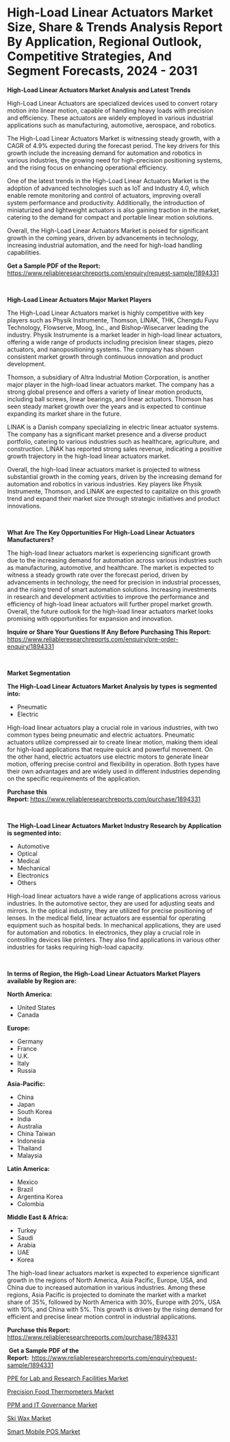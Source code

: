 <p><h1>High-Load Linear Actuators Market Size, Share & Trends Analysis Report By Application, Regional Outlook, Competitive Strategies, And Segment Forecasts, 2024 - 2031</h1></p><p><strong>High-Load Linear Actuators Market Analysis and Latest Trends</strong></p>
<p><p>High-Load Linear Actuators are specialized devices used to convert rotary motion into linear motion, capable of handling heavy loads with precision and efficiency. These actuators are widely employed in various industrial applications such as manufacturing, automotive, aerospace, and robotics.</p><p>The High-Load Linear Actuators Market is witnessing steady growth, with a CAGR of 4.9% expected during the forecast period. The key drivers for this growth include the increasing demand for automation and robotics in various industries, the growing need for high-precision positioning systems, and the rising focus on enhancing operational efficiency.</p><p>One of the latest trends in the High-Load Linear Actuators Market is the adoption of advanced technologies such as IoT and Industry 4.0, which enable remote monitoring and control of actuators, improving overall system performance and productivity. Additionally, the introduction of miniaturized and lightweight actuators is also gaining traction in the market, catering to the demand for compact and portable linear motion solutions.</p><p>Overall, the High-Load Linear Actuators Market is poised for significant growth in the coming years, driven by advancements in technology, increasing industrial automation, and the need for high-load handling capabilities.</p></p>
<p><strong>Get a Sample PDF of the Report:&nbsp;</strong> <a href="https://www.reliableresearchreports.com/enquiry/request-sample/1894331">https://www.reliableresearchreports.com/enquiry/request-sample/1894331</a></p>
<p>&nbsp;</p>
<p><strong>High-Load Linear Actuators Major Market Players</strong></p>
<p><p>The High-Load Linear Actuators market is highly competitive with key players such as Physik Instrumente, Thomson, LINAK, THK, Chengdu Fuyu Technology, Flowserve, Moog, Inc., and Bishop-Wisecarver leading the industry. Physik Instrumente is a market leader in high-load linear actuators, offering a wide range of products including precision linear stages, piezo actuators, and nanopositioning systems. The company has shown consistent market growth through continuous innovation and product development.</p><p>Thomson, a subsidiary of Altra Industrial Motion Corporation, is another major player in the high-load linear actuators market. The company has a strong global presence and offers a variety of linear motion products, including ball screws, linear bearings, and linear actuators. Thomson has seen steady market growth over the years and is expected to continue expanding its market share in the future.</p><p>LINAK is a Danish company specializing in electric linear actuator systems. The company has a significant market presence and a diverse product portfolio, catering to various industries such as healthcare, agriculture, and construction. LINAK has reported strong sales revenue, indicating a positive growth trajectory in the high-load linear actuators market.</p><p>Overall, the high-load linear actuators market is projected to witness substantial growth in the coming years, driven by the increasing demand for automation and robotics in various industries. Key players like Physik Instrumente, Thomson, and LINAK are expected to capitalize on this growth trend and expand their market size through strategic initiatives and product innovations.</p></p>
<p>&nbsp;</p>
<p><strong>What Are The Key Opportunities For High-Load Linear Actuators Manufacturers?</strong></p>
<p><p>The high-load linear actuators market is experiencing significant growth due to the increasing demand for automation across various industries such as manufacturing, automotive, and healthcare. The market is expected to witness a steady growth rate over the forecast period, driven by advancements in technology, the need for precision in industrial processes, and the rising trend of smart automation solutions. Increasing investments in research and development activities to improve the performance and efficiency of high-load linear actuators will further propel market growth. Overall, the future outlook for the high-load linear actuators market looks promising with opportunities for expansion and innovation.</p></p>
<p><strong>Inquire or Share Your Questions If Any Before Purchasing This Report:</strong> <a href="https://www.reliableresearchreports.com/enquiry/pre-order-enquiry/1894331">https://www.reliableresearchreports.com/enquiry/pre-order-enquiry/1894331</a></p>
<p>&nbsp;</p>
<p><strong>Market Segmentation</strong></p>
<p><strong>The High-Load Linear Actuators Market Analysis by types is segmented into:</strong></p>
<p><ul><li>Pneumatic</li><li>Electric</li></ul></p>
<p><p>High-load linear actuators play a crucial role in various industries, with two common types being pneumatic and electric actuators. Pneumatic actuators utilize compressed air to create linear motion, making them ideal for high-load applications that require quick and powerful movement. On the other hand, electric actuators use electric motors to generate linear motion, offering precise control and flexibility in operation. Both types have their own advantages and are widely used in different industries depending on the specific requirements of the application.</p></p>
<p><strong>Purchase this Report:&nbsp;</strong><a href="https://www.reliableresearchreports.com/purchase/1894331">https://www.reliableresearchreports.com/purchase/1894331</a></p>
<p>&nbsp;</p>
<p><strong>The High-Load Linear Actuators Market Industry Research by Application is segmented into:</strong></p>
<p><ul><li>Automotive</li><li>Optical</li><li>Medical</li><li>Mechanical</li><li>Electronics</li><li>Others</li></ul></p>
<p><p>High-load linear actuators have a wide range of applications across various industries. In the automotive sector, they are used for adjusting seats and mirrors. In the optical industry, they are utilized for precise positioning of lenses. In the medical field, linear actuators are essential for operating equipment such as hospital beds. In mechanical applications, they are used for automation and robotics. In electronics, they play a crucial role in controlling devices like printers. They also find applications in various other industries for tasks requiring high-load capacity.</p></p>
<p>&nbsp;</p>
<p><strong>In terms of Region, the High-Load Linear Actuators Market Players available by Region are:</strong></p>
<p>
    <p> <strong> North America: </strong>
        <ul>
            <li>United States</li>
            <li>Canada</li>
        </ul>
        </p> 
    <p> <strong> Europe: </strong>
        <ul>
            <li>Germany</li>
            <li>France</li>
            <li>U.K.</li>
            <li>Italy</li>
            <li>Russia</li>
        </ul>
        </p> 
    <p> <strong> Asia-Pacific: </strong>
        <ul>
            <li>China</li>
            <li>Japan</li>
            <li>South Korea</li>
            <li>India</li>
            <li>Australia</li>
            <li>China Taiwan</li>
            <li>Indonesia</li>
            <li>Thailand</li>
            <li>Malaysia</li>
        </ul>
        </p> 
    <p> <strong> Latin America: </strong>
        <ul>
            <li>Mexico</li>
            <li>Brazil</li>
            <li>Argentina Korea</li>
            <li>Colombia</li>
        </ul>
        </p> 
    <p> <strong> Middle East & Africa: </strong>
        <ul>
            <li>Turkey</li>
            <li>Saudi</li>
            <li>Arabia</li>
            <li>UAE</li>
            <li>Korea</li>
        </ul>
    </p>
    </p>
<p><p>The high-load linear actuators market is expected to experience significant growth in the regions of North America, Asia Pacific, Europe, USA, and China due to increased automation in various industries. Among these regions, Asia Pacific is projected to dominate the market with a market share of 35%, followed by North America with 30%, Europe with 20%, USA with 10%, and China with 5%. This growth is driven by the rising demand for efficient and precise linear motion control in industrial applications.</p></p>
<p><strong>Purchase this Report: </strong><a href="https://www.reliableresearchreports.com/purchase/1894331">https://www.reliableresearchreports.com/purchase/1894331</a></p>
<p>&nbsp;<strong>Get a Sample PDF of the Report:&nbsp;&nbsp;</strong><a href="https://www.reliableresearchreports.com/enquiry/request-sample/1894331">https://www.reliableresearchreports.com/enquiry/request-sample/1894331</a></p>
<p><strong></strong></p>
<p><p><a href="https://military-diascia-e68.notion.site/PPE-for-Lab-and-Research-Facilities-Market-Research-Report-Provides-Critical-Insights-that-can-help--b147b9a483db422995fc4ef110593355">PPE for Lab and Research Facilities Market</a></p><p><a href="https://zircon-bluebell-299.notion.site/Precision-Food-Thermometers-Market-Size-2024-2031-Global-Industrial-Analysis-Key-Geographical-Reg-be2cdbfdd32e48a1ac946604580687e1">Precision Food Thermometers Market</a></p><p><a href="https://iodized-pantydraco-05c.notion.site/PPM-and-IT-Governance-Market-Offers-Provide-Insightful-Data-for-the-Time-Period-from-2024-to-2031-an-b545822a513c483aaa0f0551c9dc64cc">PPM and IT Governance Market</a></p><p><a href="https://view.publitas.com/reportprime-1/ski-wax-market-research-report-provides-thorough-industry-overview-which-offers-an-in-depth-analysis-of-product-trends-and-new-market-divisions/">Ski Wax Market</a></p><p><a href="https://view.publitas.com/reportprime-1/smart-mobile-pos-market-size-global-industry-overview-market-segmentation-and-forecast-2024-to-2031/">Smart Mobile POS Market</a></p></p>